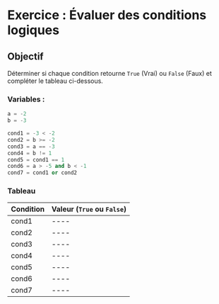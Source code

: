 # Exercice : Évaluer des conditions logiques

## Objectif
Déterminer si chaque condition retourne `True` (Vrai) ou `False` (Faux) et compléter le tableau ci-dessous.

### Variables :
```python
a = -2
b = -3

cond1 = -3 < -2
cond2 = b >= -2
cond3 = a == -3
cond4 = b != 1
cond5 = cond1 == 1
cond6 = a > -5 and b < -1
cond7 = cond1 or cond2
```

### Tableau

| Condition | Valeur (`True` ou `False`) |
|-----------|----------------------------|
| cond1     | ----                       |
| cond2     | ----                       |
| cond3     | ----                       |
| cond4     | ----                       |
| cond5     | ----                       |
| cond6     | ----                       |
| cond7     | ----                       |
